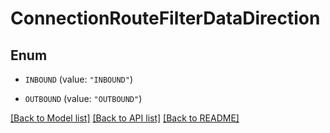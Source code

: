 # ConnectionRouteFilterDataDirection

## Enum


* `INBOUND` (value: `"INBOUND"`)

* `OUTBOUND` (value: `"OUTBOUND"`)


[[Back to Model list]](../README.md#documentation-for-models) [[Back to API list]](../README.md#documentation-for-api-endpoints) [[Back to README]](../README.md)


